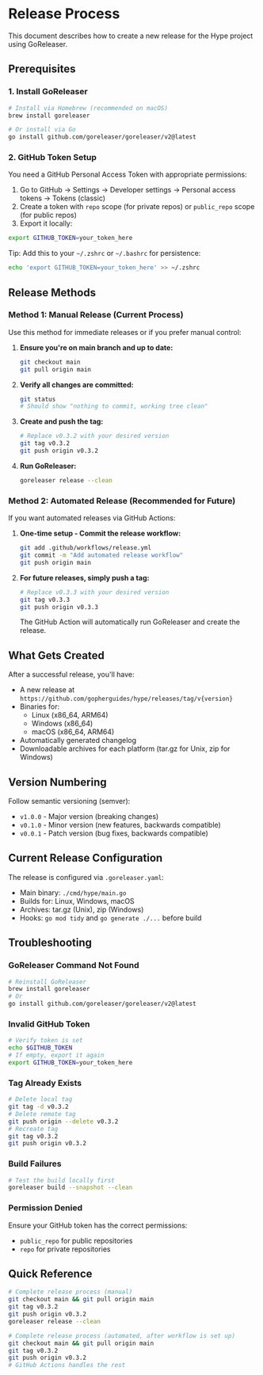 # Release Process

This document describes how to create a new release for the Hype project using GoReleaser.

## Prerequisites

### 1. Install GoReleaser

```bash
# Install via Homebrew (recommended on macOS)
brew install goreleaser

# Or install via Go
go install github.com/goreleaser/goreleaser/v2@latest
```

### 2. GitHub Token Setup

You need a GitHub Personal Access Token with appropriate permissions:

1. Go to GitHub → Settings → Developer settings → Personal access tokens → Tokens (classic)
2. Create a token with `repo` scope (for private repos) or `public_repo` scope (for public repos)
3. Export it locally:

```bash
export GITHUB_TOKEN=your_token_here
```

Tip: Add this to your `~/.zshrc` or `~/.bashrc` for persistence:

```bash
echo 'export GITHUB_TOKEN=your_token_here' >> ~/.zshrc
```

## Release Methods

### Method 1: Manual Release (Current Process)

Use this method for immediate releases or if you prefer manual control:

1. **Ensure you're on main branch and up to date:**

    ```bash
    git checkout main
    git pull origin main
    ```

2. **Verify all changes are committed:**

    ```bash
    git status
    # Should show "nothing to commit, working tree clean"
    ```

3. **Create and push the tag:**

    ```bash
    # Replace v0.3.2 with your desired version
    git tag v0.3.2
    git push origin v0.3.2
    ```

4. **Run GoReleaser:**

    ```bash
    goreleaser release --clean
    ```

### Method 2: Automated Release (Recommended for Future)

If you want automated releases via GitHub Actions:

1. **One-time setup - Commit the release workflow:**

   ```bash
   git add .github/workflows/release.yml
   git commit -m "Add automated release workflow"
   git push origin main
   ```

2. **For future releases, simply push a tag:**

   ```bash
   # Replace v0.3.3 with your desired version
   git tag v0.3.3
   git push origin v0.3.3
   ```
    
    The GitHub Action will automatically run GoReleaser and create the release.

## What Gets Created

After a successful release, you'll have:

- A new release at `https://github.com/gopherguides/hype/releases/tag/v{version}`
- Binaries for:
  - Linux (x86_64, ARM64)
  - Windows (x86_64)
  - macOS (x86_64, ARM64)
- Automatically generated changelog
- Downloadable archives for each platform (tar.gz for Unix, zip for Windows)

## Version Numbering

Follow semantic versioning (semver):

- `v1.0.0` - Major version (breaking changes)
- `v0.1.0` - Minor version (new features, backwards compatible)
- `v0.0.1` - Patch version (bug fixes, backwards compatible)

## Current Release Configuration

The release is configured via `.goreleaser.yaml`:

- Main binary: `./cmd/hype/main.go`
- Builds for: Linux, Windows, macOS
- Archives: tar.gz (Unix), zip (Windows)
- Hooks: `go mod tidy` and `go generate ./...` before build

## Troubleshooting

### GoReleaser Command Not Found

```bash
# Reinstall GoReleaser
brew install goreleaser
# Or
go install github.com/goreleaser/goreleaser/v2@latest
```

### Invalid GitHub Token

```bash
# Verify token is set
echo $GITHUB_TOKEN
# If empty, export it again
export GITHUB_TOKEN=your_token_here
```

### Tag Already Exists

```bash
# Delete local tag
git tag -d v0.3.2
# Delete remote tag
git push origin --delete v0.3.2
# Recreate tag
git tag v0.3.2
git push origin v0.3.2
```

### Build Failures

```bash
# Test the build locally first
goreleaser build --snapshot --clean
```

### Permission Denied

Ensure your GitHub token has the correct permissions:

- `public_repo` for public repositories
- `repo` for private repositories

## Quick Reference

```bash
# Complete release process (manual)
git checkout main && git pull origin main
git tag v0.3.2
git push origin v0.3.2
goreleaser release --clean

# Complete release process (automated, after workflow is set up)
git checkout main && git pull origin main
git tag v0.3.2
git push origin v0.3.2
# GitHub Actions handles the rest
```
